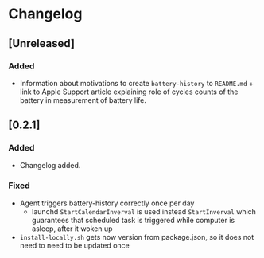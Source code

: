 # Changelog

## [Unreleased]

### Added
- Information about motivations to create `battery-history` to `README.md` + link to Apple Support article explaining role of cycles counts of the battery in measurement of battery life. 

## [0.2.1]

### Added
- Changelog added.
### Fixed
- Agent triggers battery-history correctly once per day
  - launchd `StartCalendarInverval` is used instead `StartInverval` which guarantees that scheduled task is triggered while computer is asleep, after it woken up
- `install-locally.sh` gets now version from package.json, so it does not need to need to be updated once  
